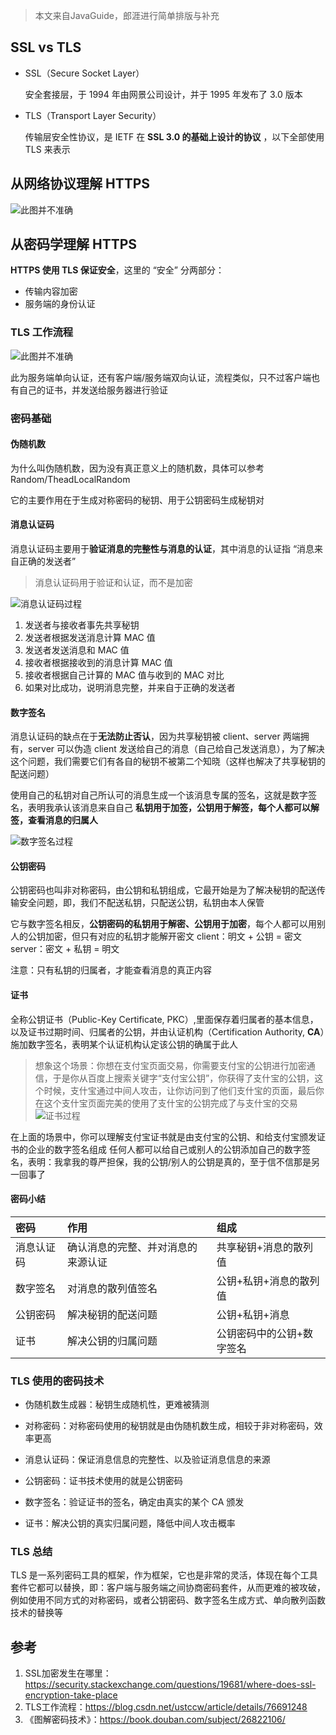 > 本文来自JavaGuide，郎涯进行简单排版与补充



## SSL vs TLS

- SSL（Secure Socket Layer）

  安全套接层，于 1994 年由网景公司设计，并于 1995 年发布了 3.0 版本 

- TLS（Transport Layer Security）

  传输层安全性协议，是 IETF 在 **SSL 3.0 的基础上设计的协议** ，以下全部使用 TLS 来表示



## 从网络协议理解 HTTPS

![此图并不准确](https://img-note.langyastudio.com/202112020953142.png?x-oss-process=style/watermark) 



## 从密码学理解 HTTPS

**HTTPS 使用 TLS 保证安全**，这里的 “安全” 分两部分：

- 传输内容加密
- 服务端的身份认证



### TLS 工作流程

![此图并不准确](https://img-note.langyastudio.com/202112020954054.png?x-oss-process=style/watermark)

此为服务端单向认证，还有客户端/服务端双向认证，流程类似，只不过客户端也有自己的证书，并发送给服务器进行验证



### 密码基础

#### 伪随机数

为什么叫伪随机数，因为没有真正意义上的随机数，具体可以参考 Random/TheadLocalRandom  

它的主要作用在于生成对称密码的秘钥、用于公钥密码生成秘钥对



#### 消息认证码

消息认证码主要用于**验证消息的完整性与消息的认证**，其中消息的认证指 “消息来自正确的发送者” 

>消息认证码用于验证和认证，而不是加密 

![消息认证码过程](https://img-note.langyastudio.com/202112020954875.png?x-oss-process=style/watermark)

1. 发送者与接收者事先共享秘钥
2. 发送者根据发送消息计算 MAC 值
3. 发送者发送消息和 MAC 值  
4. 接收者根据接收到的消息计算 MAC 值
5. 接收者根据自己计算的 MAC 值与收到的 MAC 对比
6. 如果对比成功，说明消息完整，并来自于正确的发送者



#### 数字签名

消息认证码的缺点在于**无法防止否认**，因为共享秘钥被 client、server 两端拥有，server 可以伪造 client 发送给自己的消息（自己给自己发送消息），为了解决这个问题，我们需要它们有各自的秘钥不被第二个知晓（这样也解决了共享秘钥的配送问题） 

使用自己的私钥对自己所认可的消息生成一个该消息专属的签名，这就是数字签名，表明我承认该消息来自自己 
**私钥用于加签，公钥用于解签，每个人都可以解签，查看消息的归属人** 

![数字签名过程](https://img-note.langyastudio.com/202112020954264.png?x-oss-process=style/watermark)



#### 公钥密码

公钥密码也叫非对称密码，由公钥和私钥组成，它最开始是为了解决秘钥的配送传输安全问题，即，我们不配送私钥，只配送公钥，私钥由本人保管  

它与数字签名相反，**公钥密码的私钥用于解密、公钥用于加密**，每个人都可以用别人的公钥加密，但只有对应的私钥才能解开密文 
client：明文 + 公钥 = 密文 
server：密文 + 私钥 = 明文 

注意：只有私钥的归属者，才能查看消息的真正内容



#### 证书

全称公钥证书（Public-Key Certificate, PKC）,里面保存着归属者的基本信息，以及证书过期时间、归属者的公钥，并由认证机构（Certification Authority, **CA**）施加数字签名，表明某个认证机构认定该公钥的确属于此人 

>想象这个场景：你想在支付宝页面交易，你需要支付宝的公钥进行加密通信，于是你从百度上搜索关键字“支付宝公钥”，你获得了支什宝的公钥，这个时候，支什宝通过中间人攻击，让你访问到了他们支什宝的页面，最后你在这个支什宝页面完美的使用了支什宝的公钥完成了与支什宝的交易
>![证书过程](https://img-note.langyastudio.com/202112020955516.png?x-oss-process=style/watermark)

在上面的场景中，你可以理解支付宝证书就是由支付宝的公钥、和给支付宝颁发证书的企业的数字签名组成 
任何人都可以给自己或别人的公钥添加自己的数字签名，表明：我拿我的尊严担保，我的公钥/别人的公钥是真的，至于信不信那是另一回事了



#### 密码小结

| 密码 | 作用 | 组成 |
| :-- | :-- | :-- |
| 消息认证码 | 确认消息的完整、并对消息的来源认证 | 共享秘钥+消息的散列值 |
| 数字签名   | 对消息的散列值签名 | 公钥+私钥+消息的散列值 |
| 公钥密码   | 解决秘钥的配送问题 | 公钥+私钥+消息 |
| 证书      | 解决公钥的归属问题 | 公钥密码中的公钥+数字签名 |



### TLS 使用的密码技术

- 伪随机数生成器：秘钥生成随机性，更难被猜测

- 对称密码：对称密码使用的秘钥就是由伪随机数生成，相较于非对称密码，效率更高

- 消息认证码：保证消息信息的完整性、以及验证消息信息的来源

- 公钥密码：证书技术使用的就是公钥密码

- 数字签名：验证证书的签名，确定由真实的某个 CA 颁发 

- 证书：解决公钥的真实归属问题，降低中间人攻击概率 



### TLS 总结

TLS 是一系列密码工具的框架，作为框架，它也是非常的灵活，体现在每个工具套件它都可以替换，即：客户端与服务端之间协商密码套件，从而更难的被攻破，例如使用不同方式的对称密码，或者公钥密码、数字签名生成方式、单向散列函数技术的替换等



## 参考

1. SSL加密发生在哪里：<https://security.stackexchange.com/questions/19681/where-does-ssl-encryption-take-place> 
2. TLS工作流程：<https://blog.csdn.net/ustccw/article/details/76691248> 
3. 《图解密码技术》：<https://book.douban.com/subject/26822106/>  